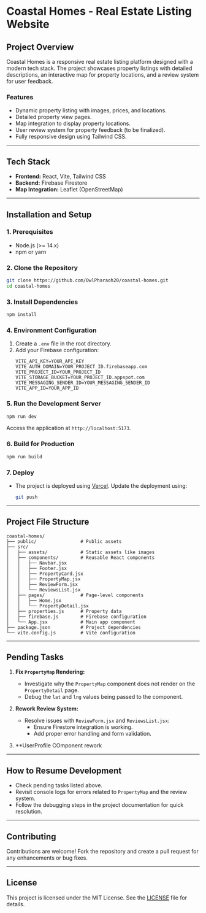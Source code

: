

# **Coastal Homes - Real Estate Listing Website**

## **Project Overview**
Coastal Homes is a responsive real estate listing platform designed with a modern tech stack. The project showcases property listings with detailed descriptions, an interactive map for property locations, and a review system for user feedback.

### **Features**
- Dynamic property listing with images, prices, and locations.
- Detailed property view pages.
- Map integration to display property locations.
- User review system for property feedback (to be finalized).
- Fully responsive design using Tailwind CSS.

---

## **Tech Stack**
- **Frontend:** React, Vite, Tailwind CSS
- **Backend:** Firebase Firestore
- **Map Integration:** Leaflet (OpenStreetMap)

---

## **Installation and Setup**

### **1. Prerequisites**
- Node.js (>= 14.x)
- npm or yarn

### **2. Clone the Repository**
```bash
git clone https://github.com/OwlPharaoh20/coastal-homes.git
cd coastal-homes
```

### **3. Install Dependencies**
```bash
npm install
```

### **4. Environment Configuration**
1. Create a `.env` file in the root directory.
2. Add your Firebase configuration:
   ```
   VITE_API_KEY=YOUR_API_KEY
   VITE_AUTH_DOMAIN=YOUR_PROJECT_ID.firebaseapp.com
   VITE_PROJECT_ID=YOUR_PROJECT_ID
   VITE_STORAGE_BUCKET=YOUR_PROJECT_ID.appspot.com
   VITE_MESSAGING_SENDER_ID=YOUR_MESSAGING_SENDER_ID
   VITE_APP_ID=YOUR_APP_ID
   ```

### **5. Run the Development Server**
```bash
npm run dev
```
Access the application at `http://localhost:5173`.

### **6. Build for Production**
```bash
npm run build
```

### **7. Deploy**
- The project is deployed using [Vercel](https://vercel.com/). Update the deployment using:
  ```bash
  git push
  ```

---

## **Project File Structure**
```
coastal-homes/
├── public/                # Public assets
├── src/
│   ├── assets/            # Static assets like images
│   ├── components/        # Reusable React components
│   │   ├── Navbar.jsx
│   │   ├── Footer.jsx
│   │   ├── PropertyCard.jsx
│   │   ├── PropertyMap.jsx
│   │   ├── ReviewForm.jsx
│   │   └── ReviewsList.jsx
│   ├── pages/             # Page-level components
│   │   ├── Home.jsx
│   │   └── PropertyDetail.jsx
│   ├── properties.js      # Property data
│   ├── firebase.js        # Firebase configuration
│   └── App.jsx            # Main app component
├── package.json           # Project dependencies
└── vite.config.js         # Vite configuration
```

---

## **Pending Tasks**
1. **Fix `PropertyMap` Rendering:**
   - Investigate why the `PropertyMap` component does not render on the `PropertyDetail` page.
   - Debug the `lat` and `lng` values being passed to the component.

2. **Rework Review System:**
   - Resolve issues with `ReviewForm.jsx` and `ReviewsList.jsx`:
     - Ensure Firestore integration is working.
     - Add proper error handling and form validation.

3. **UserProfile COmponent rework

---

## **How to Resume Development**
- Check pending tasks listed above.
- Revisit console logs for errors related to `PropertyMap` and the review system.
- Follow the debugging steps in the project documentation for quick resolution.

---

## **Contributing**
Contributions are welcome! Fork the repository and create a pull request for any enhancements or bug fixes.

---

## **License**
This project is licensed under the MIT License. See the [LICENSE](LICENSE) file for details.

